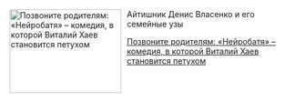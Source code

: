 <!--2025-07-18 19:15:06-->
<div class="yb">
  <div class="rss kino_kino"><a href="https://www.kino-teatr.ru/kino/art/pr/8046/" title="Позвоните родителям: «Нейробатя» – комедия, в которой Виталий Хаев становится петухом"><img src="https://www.kino-teatr.ru/art/6/4/8046/poster.jpg" width="196" height="147" align="left" hspace="5" style="margin: 0px 10px 0px 5px" alt="Позвоните родителям: «Нейробатя» – комедия, в которой Виталий Хаев становится петухом"/></a>Айтишник Денис Власенко и его семейные узы <p class="titl"><a href="https://www.kino-teatr.ru/kino/art/pr/8046/">Позвоните родителям: «Нейробатя» – комедия, в которой Виталий Хаев становится петухом</a></p></div>
</div>
